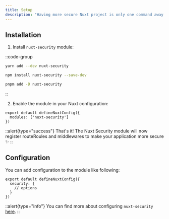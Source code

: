 ```yaml
---
title: Setup
description: "Having more secure Nuxt project is only one command away ✨"
---
```


## Installation

1. Install `nuxt-security` module:

::code-group

```bash [Yarn]
yarn add --dev nuxt-security
```

```bash [NPM]
npm install nuxt-security --save-dev
```

```bash [PNPM]
pnpm add -D nuxt-security
```

::

2. Enable the module in your Nuxt configuration:

```js{}[nuxt.config.ts]
export default defineNuxtConfig({
  modules: ['nuxt-security']
})
```

::alert{type="success"}
That's it! The Nuxt Security module will now register routeRoules and middlewares to make your application more secure ✨
::

## Configuration

You can add configuration to the module like following:

```js{}[nuxt.config.ts]
export default defineNuxtConfig({
  security: {
    // options
  }
})
```

::alert{type="info"}
You can find more about configuring `nuxt-security` [here](/getting-started/configuration).
::
